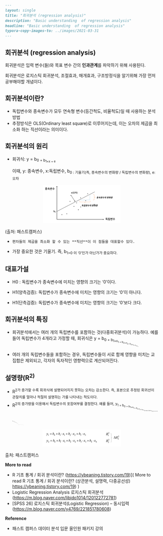 ```markdown
---
layout: single
title: "회귀분석 (regression analysis)"
description: "Basic understanding  of regression analysis"
headline: "Basic understanding  of regression analysis"
typora-copy-images-to: ../images/2021-03-31
---
```

## 회귀분석 (regression analysis)

회귀분석은 입력 변수(들)와 목표 변수 간의 **인과관계**를 파악하기 위해 사용된다.

회귀분석은 로지스틱 회귀분석, 조절효과, 매개효과, 구조방정식을 알기위해 가장 먼저 공부해야할 개념이다.

 

## 회귀분석이란?

- 독립변수와 종속변수가 모두 연속형 변수(등간척도, 비율척도)일 때 사용하는 분석방법
- 추정방식은 OLS(Ordinary least square)로 이루어지는데, 이는 오차의 제곱을 최소화 하는 직선이라는 의미이다.

 

## 회귀분석의 원리

- 회귀식:  y = b<sub>0 +  b<sub>1&times;x + e

  이때, y: 종속변수, x:독립변수,  b<sub>0 : 기울기(즉, 종속변수의 변화량 / 독립변수의 변화량), e: 오차

  

 <center><img src="/images/2021-03-31/2.png"></center>

(출처: 패스트캠퍼스)



-     편차들의 제곱을 최소화 할 수 있는 **직선**이 이 점들을 대표할수 있다.

- 가장 중요한 것은 기울기. 즉, b<sub>1&gt;0 이 ‘0’인가 아닌가가 중요하다.

 

 

## 대표가설

- H0 : 독립변수가 종속변수에 미치는 영향의 크기는 ‘0’이다.

- H1(양측검증): 독립변수가 종속변수에 미치는 영향의 크기는 ‘0’이 아니다.
- H1(단측검증): 독립변수가 종속변수에 미치는 영향의 크기는 ‘0’보다 크다.



## 회귀분석의 특징

- 회귀분석에서는 여러 개의 독립변수를 포함하는 것(다중회귀분석)이 가능하다. 예를 들어 독립변수가 4개라고 가정할 때, 회귀식은 y = b<sub>0 +  b<sub>1&times;x<sub>1 +  b<sub>2&times;x<sub>2+  b<sub>3&times;x<sub>3+  b<sub>4&times;x<sub>4

- 여러 개의 독립변수들을 포함하는 경우, 독립변수들이 서로 함께 영향을 미치는 교집합은 제외되고, 각자의 독자적인 영향력으로 계산되어진다. 

 

## 설명량(R<sup>2)

- R<sup>2가 증가할 수록 회귀식에 설명되어지지 못하는 오차는 감소한다. 즉, 표본으로 추정된 회귀선이 관찰치를 얼마나 적절히 설명하는 가를 나타내는 척도이다.
- R<sup>2의 증가량을 이용해서 독립변수의 포함여부를 결정한다. 예를 들어, y<sub>1 = b<sub>0 +  b<sub>1&times;x<sub>1 +  b<sub>2&times;x<sub>2+  b<sub>3&times;x<sub>3과 새로운 독립변수x<sub>4를 하나 더 추가시킨 y<sub>2 = b<sub>0 +  b<sub>1&times;x<sub>1 +  b<sub>2&times;x<sub>2+  b<sub>3&times;x<sub>3+  b<sub>4&times;x<sub>4이 있을 때, R<sup>2의 증가량이 0이 아닐 경우 x<sub>4를 포함할 수 있으나 반대로 0이거나 0과 비슷할 경우 설명력이 증가하지 않음으로, 굳이 x<sub>4를 포함시키지 않는다.





<center><img src="/images/2021-03-31/3.png"></center>

출처: 패스트캠퍼스







**More to read**

- R 기초 통계 / 회귀 분석이란? (https://ybeaning.tistory.com/19)]( More to read R 기초 통계 / 회귀 분석이란? (상관분석, 설명력, 다중공선성) https://ybeaning.tistory.com/19) )
- Logistic Regression Analysis 로지스틱 회귀분석 (https://m.blog.naver.com/libido1014/120122772781)
- [SPSS 26] 로지스틱 회귀분석(Logistic Regression) – 동시입력(https://m.blog.naver.com/y4769/221851780608) 



**Reference** 

- 패스트 캠퍼스 데이터 분석 입문 올인원 패키지 강의